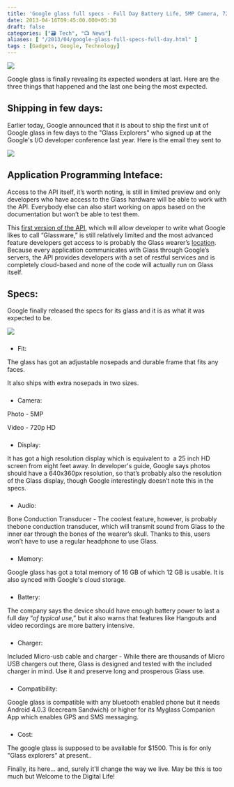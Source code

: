 ```yaml
---
title: 'Google glass full specs - Full Day Battery Life, 5MP Camera, 720p Video, 16GB Flash Memory & Bone Conduction Transducer'
date: 2013-04-16T09:45:00.000+05:30
draft: false
categories: ["🗃️ Tech", "📺 News"]
aliases: [ "/2013/04/google-glass-full-specs-full-day.html" ]
tags : [Gadgets, Google, Technology]
---
```


[![](https://3.bp.blogspot.com/-iIHeGy2Nmng/UWzLi5c8DmI/AAAAAAAAA38/pqMgvUb1Hj8/s640/googLAS.jpg)](https://3.bp.blogspot.com/-iIHeGy2Nmng/UWzLi5c8DmI/AAAAAAAAA38/pqMgvUb1Hj8/s1600/googLAS.jpg)

  
Google glass is finally revealing its expected wonders at last. Here are the three things that happened and the last one being the most expected.  
  

Shipping in few days:
---------------------

Earlier today, Google announced that it is about to ship the first unit of Google glass in few days to the "Glass Explorers" who signed up at the Google's I/O developer conference last year. Here is the email they sent to 

[![](https://4.bp.blogspot.com/-JkeIXA1Uw44/UWzKGuMx8lI/AAAAAAAAA30/ELlOZN9AGJ4/s640/ggeemail.png)](https://4.bp.blogspot.com/-JkeIXA1Uw44/UWzKGuMx8lI/AAAAAAAAA30/ELlOZN9AGJ4/s1600/ggeemail.png)

  

Application Programming Inteface:
---------------------------------

Access to the API itself, it’s worth noting, is still in limited preview and only developers who have access to the Glass hardware will be able to work with the API. Everybody else can also start working on apps based on the documentation but won’t be able to test them.

This [first version of the API](httpss://developers.google.com/glass/v1/reference/), which will allow developer to write what Google likes to call “Glassware,” is still relatively limited and the most advanced feature developers get access to is probably the Glass wearer’s [location](httpss://developers.google.com/glass/location). Because every application communicates with Glass through Google’s servers, the API provides developers with a set of restful services and is completely cloud-based and none of the code will actually run on Glass itself.

  

Specs:
------

Google finally released the specs for its glass and it is as what it was expected to be.

  

[![](https://3.bp.blogspot.com/-WSSEEQr-2zE/UWzP3wAOKMI/AAAAAAAAA4E/-dwxRpqhhNI/s640/google-glasses.jpg)](https://3.bp.blogspot.com/-WSSEEQr-2zE/UWzP3wAOKMI/AAAAAAAAA4E/-dwxRpqhhNI/s1600/google-glasses.jpg)

  

### 

*   Fit:

The glass has got an adjustable nosepads and durable frame that fits any faces.

It also ships with extra nosepads in two sizes.

### 

*   Camera:

Photo - 5MP

Video - 720p HD

### 

*   Display:

It has got a high resolution display which is equivalent to  a 25 inch HD screen from eight feet away. In developer's guide, Google says photos should have a 640x360px resolution, so that’s probably also the resolution of the Glass display, though Google interestingly doesn’t note this in the specs.

### 

*   Audio:

Bone Conduction Transducer - The coolest feature, however, is probably thebone conduction transducer, which will transmit sound from Glass to the inner ear through the bones of the wearer’s skull. Thanks to this, users won’t have to use a regular headphone to use Glass.

### 

*   Memory:

Google glass has got a total memory of 16 GB of which 12 GB is usable. It is also synced with Google's cloud storage.

### 

*   Battery:

The company says the device should have enough battery power to last a full day “_of typical use_,” but it also warns that features like Hangouts and video recordings are more battery intensive.

### 

*   Charger:

Included Micro-usb cable and charger - While there are thousands of Micro USB chargers out there, Glass is designed and tested with the included charger in mind. Use it and preserve long and prosperous Glass use.

### 

*   Compatibility:

Google glass is compatible with any bluetooth enabled phone but it needs Android 4.0.3 (Icecream Sandwich) or higher for its Myglass Companion App which enables GPS and SMS messaging.

### 

*   Cost:

The google glass is supposed to be available for $1500. This is for only "Glass explorers" at present..

  
Finally, its here... and, surely it'll change the way we live. May be this is too much but Welcome to the Digital Life!
